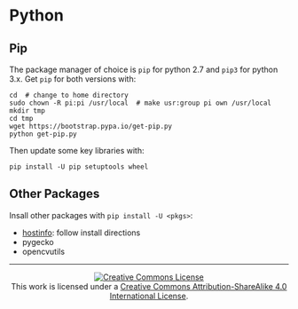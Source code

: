 # Python

## Pip

The package manager of choice is ``pip`` for python 2.7 and ``pip3`` for python 3.x. 
Get ``pip`` for both versions with:

    cd  # change to home directory
    sudo chown -R pi:pi /usr/local  # make usr:group pi own /usr/local
    mkdir tmp
    cd tmp
    wget https://bootstrap.pypa.io/get-pip.py
    python get-pip.py

Then update some key libraries with:

    pip install -U pip setuptools wheel

## Other Packages

Insall other packages with `pip install -U <pkgs>`:

- [hostinfo](https://github.com/walchko/hostinfo): follow install directions
- pygecko
- opencvutils


---

<p align="center">
	<a rel="license" href="http://creativecommons.org/licenses/by-sa/4.0/">
		<img alt="Creative Commons License"  src="https://i.creativecommons.org/l/by-sa/4.0/88x31.png" />
	</a>
	<br />This work is licensed under a <a rel="license" href="http://creativecommons.org/licenses/by-sa/4.0/">Creative Commons Attribution-ShareAlike 4.0 International License</a>.
</p>
